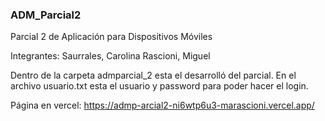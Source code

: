 ### ADM_Parcial2
Parcial 2 de Aplicación para Dispositivos Móviles

Integrantes:
Saurrales, Carolina
Rascioni, Miguel

Dentro de la carpeta admparcial_2 esta el desarrolló del parcial.
En el archivo usuario.txt esta el usuario y password para poder hacer el login.

Página en vercel:
https://admp-arcial2-ni6wtp6u3-marascioni.vercel.app/

